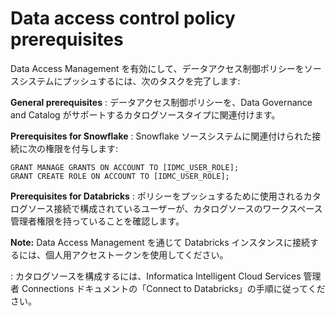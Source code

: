 # Data access control policy prerequisites

Data Access Management を有効にして、データアクセス制御ポリシーをソースシステムにプッシュするには、次のタスクを完了します:

**General prerequisites**
: データアクセス制御ポリシーを、Data Governance and Catalog がサポートするカタログソースタイプに関連付けます。

**Prerequisites for Snowflake**
: Snowflake ソースシステムに関連付けられた接続に次の権限を付与します:

```
GRANT MANAGE GRANTS ON ACCOUNT TO [IDMC_USER_ROLE];
GRANT CREATE ROLE ON ACCOUNT TO [IDMC_USER_ROLE];
```

**Prerequisites for Databricks**
: ポリシーをプッシュするために使用されるカタログソース接続で構成されているユーザーが、カタログソースのワークスペース管理者権限を持っていることを確認します。

**Note:** Data Access Management を通じて Databricks インスタンスに接続するには、個人用アクセストークンを使用してください。

: カタログソースを構成するには、Informatica Intelligent Cloud Services 管理者 Connections ドキュメントの「Connect to Databricks」の手順に従ってください。
